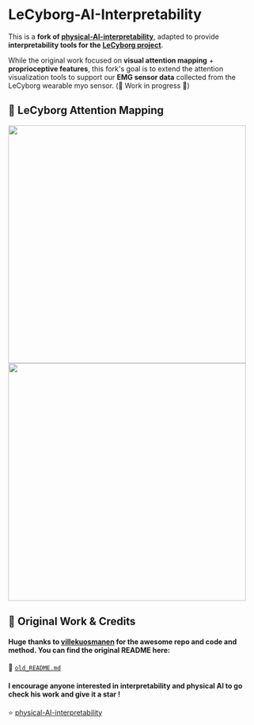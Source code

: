 # LeCyborg-AI-Interpretability

This is a **fork of [physical-AI-interpretability](https://github.com/villekuosmanen/physical-AI-interpretability)**, adapted to provide **interpretability tools for the [LeCyborg project](https://github.com/Mr-C4T/LeCyborg)**.

While the original work focused on **visual attention mapping** + **proprioceptive features**, this fork's goal is to extend the attention visualization tools to support our **EMG sensor data** collected from the LeCyborg wearable myo sensor. (🚧 Work in progress 🚧)

## 🧠 LeCyborg Attention Mapping

<img src="assets/emg_attention.gif" width="480">
<img src="assets/emg_dataset.gif" width="480">

## 📖 Original Work & Credits

#### Huge thanks to [villekuosmanen](https://github.com/villekuosmanen) for the awesome repo and code and method. You can find the original README here:
📃 [`old_README.md`](./old_README.md)

#### I encourage anyone interested in interpretability and physical AI to go check his work and give it a star !
⭐ [physical-AI-interpretability](https://github.com/villekuosmanen/physical-AI-interpretability)

